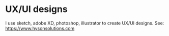 # UX/UI designs
I use sketch, adobe XD, photoshop, illustrator to create UX/UI designs. See:
https://www.hysonsolutions.com 

